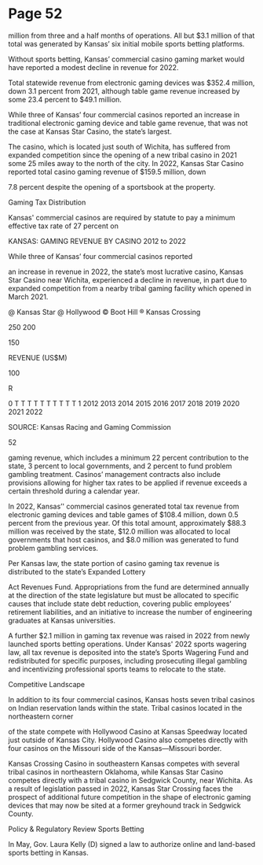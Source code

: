 # Page 52

million from three and a half months of operations. All but
$3.1 million of that total was generated by Kansas’ six
initial mobile sports betting platforms.

Without sports betting, Kansas’ commercial casino gaming
market would have reported a modest decline in revenue
for 2022.

Total statewide revenue from electronic gaming devices
was $352.4 million, down 3.1 percent from 2021,
although table game revenue increased by some 23.4
percent to $49.1 million.

While three of Kansas’ four commercial casinos reported
an increase in traditional electronic gaming device and
table game revenue, that was not the case at Kansas Star
Casino, the state’s largest.

The casino, which is located just south of Wichita, has
suffered from expanded competition since the opening of
a new tribal casino in 2021 some 25 miles away to the
north of the city. In 2022, Kansas Star Casino reported
total casino gaming revenue of $159.5 million, down

7.8 percent despite the opening of a sportsbook at the
property.

Gaming Tax Distribution

Kansas' commercial casinos are required by statute
to pay a minimum effective tax rate of 27 percent on

KANSAS: GAMING REVENUE BY CASINO
2012 to 2022

While three of Kansas’ four commercial casinos reported

an increase in revenue in 2022, the state’s most lucrative
casino, Kansas Star Casino near Wichita, experienced a
decline in revenue, in part due to expanded competition from
a nearby tribal gaming facility which opened in March 2021.

@ Kansas Star @ Hollywood © Boot Hill ® Kansas Crossing

250
200

150

REVENUE (US$M)

100

R

0 T T T T T T T T T T 1
2012 2013 2014 2015 2016 2017 2018 2019 2020 2021 2022

SOURCE: Kansas Racing and Gaming Commission

52

gaming revenue, which includes a minimum 22 percent
contribution to the state, 3 percent to local governments,
and 2 percent to fund problem gambling treatment.
Casinos’ management contracts also include provisions
allowing for higher tax rates to be applied if revenue
exceeds a certain threshold during a calendar year.

In 2022, Kansas’' commercial casinos generated total tax
revenue from electronic gaming devices and table games
of $108.4 million, down 0.5 percent from the previous
year. Of this total amount, approximately $88.3 million
was received by the state, $12.0 million was allocated to
local governments that host casinos, and $8.0 million was
generated to fund problem gambling services.

Per Kansas law, the state portion of casino gaming tax
revenue is distributed to the state’s Expanded Lottery

Act Revenues Fund. Appropriations from the fund are
determined annually at the direction of the state legislature
but must be allocated to specific causes that include state
debt reduction, covering public employees’ retirement
liabilities, and an initiative to increase the number of
engineering graduates at Kansas universities.

A further $2.1 million in gaming tax revenue was raised
in 2022 from newly launched sports betting operations.
Under Kansas' 2022 sports wagering law, all tax revenue
is deposited into the state’s Sports Wagering Fund and
redistributed for specific purposes, including prosecuting
illegal gambling and incentivizing professional sports
teams to relocate to the state.

Competitive Landscape

In addition to its four commercial casinos, Kansas hosts
seven tribal casinos on Indian reservation lands within the
state. Tribal casinos located in the northeastern corner

of the state compete with Hollywood Casino at Kansas
Speedway located just outside of Kansas City. Hollywood
Casino also competes directly with four casinos on the
Missouri side of the Kansas—Missouri border.

Kansas Crossing Casino in southeastern Kansas competes
with several tribal casinos in northeastern Oklahoma,
while Kansas Star Casino competes directly with a tribal
casino in Sedgwick County, near Wichita. As a result of
legislation passed in 2022, Kansas Star Crossing faces
the prospect of additional future competition in the shape
of electronic gaming devices that may now be sited at a
former greyhound track in Sedgwick County.

Policy & Regulatory Review
Sports Betting

In May, Gov. Laura Kelly (D) signed a law to authorize
online and land-based sports betting in Kansas.
